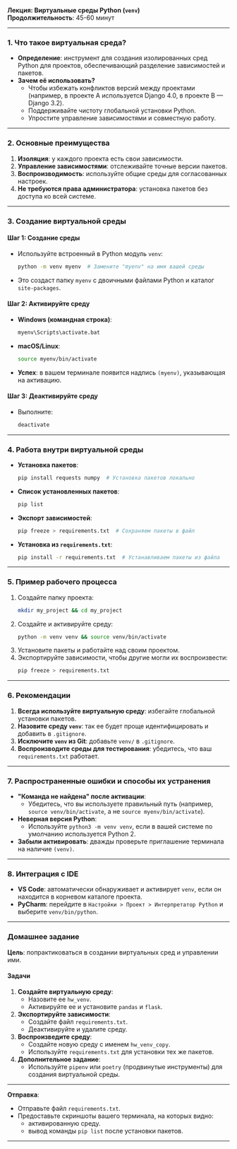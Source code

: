 **Лекция: Виртуальные среды Python (`venv`)**  
**Продолжительность**: 45-60 минут  

---

### **1. Что такое виртуальная среда?**  
- **Определение**: инструмент для создания изолированных сред Python для проектов, обеспечивающий разделение зависимостей и пакетов.  
- **Зачем её использовать?**  
  - Чтобы избежать конфликтов версий между проектами (например, в проекте A используется Django 4.0, в проекте B — Django 3.2).  
  - Поддерживайте чистоту глобальной установки Python.  
  - Упростите управление зависимостями и совместную работу.  

---

### **2. Основные преимущества**  
1. **Изоляция**: у каждого проекта есть свои зависимости.  
2. **Управление зависимостями**: отслеживайте точные версии пакетов.  
3. **Воспроизводимость**: используйте общие среды для согласованных настроек.  
4. **Не требуются права администратора**: установка пакетов без доступа ко всей системе.  

---

### **3. Создание виртуальной среды**  
#### **Шаг 1: Создание среды**  
- Используйте встроенный в Python модуль `venv`:  
  ```bash
  python -m venv myenv  # Замените "myenv" на имя вашей среды
  ```  
- Это создаст папку `myenv` с двоичными файлами Python и каталог `site-packages`.   

#### **Шаг 2: Активируйте среду**  
- **Windows (командная строка)**:  
  ```bash
  myenv\Scripts\activate.bat
  ```  
- **macOS/Linux**:  
  ```bash
  source myenv/bin/activate
  ```  
- **Успех**: в вашем терминале появится надпись `(myenv)`, указывающая на активацию.  

#### **Шаг 3: Деактивируйте среду**  
- Выполните:  
  ```bash
  deactivate
  ```  

---

### **4. Работа внутри виртуальной среды**  
- **Установка пакетов**:  
  ```bash
  pip install requests numpy  # Установка пакетов локально
  ```  
- **Список установленных пакетов**:  
  ```bash
  pip list
  ```  
- **Экспорт зависимостей**:  
  ```bash
  pip freeze > requirements.txt  # Сохраняем пакеты в файл
  ```  
- **Установка из `requirements.txt`**:  
  ```bash
  pip install -r requirements.txt  # Устанавливаем пакеты из файла
  ```  

---

### **5. Пример рабочего процесса**  
1. Создайте папку проекта:  
   ```bash
   mkdir my_project && cd my_project
   ```  
2. Создайте и активируйте среду:  
   ```bash
   python -m venv venv && source venv/bin/activate
   ```  
3. Установите пакеты и работайте над своим проектом.  
4. Экспортируйте зависимости, чтобы другие могли их воспроизвести:  
   ```bash
   pip freeze > requirements.txt
   ```  

---

### **6. Рекомендации**  
1. **Всегда используйте виртуальную среду**: избегайте глобальной установки пакетов.  
2. **Назовите среду `venv`**: так ее будет проще идентифицировать и добавить в `.gitignore`.  
3. **Исключите `venv` из Git**: добавьте `venv/` в `.gitignore`.  
4. **Воспроизводите среды для тестирования**: убедитесь, что ваш `requirements.txt` работает.  

---

### **7. Распространенные ошибки и способы их устранения**  
- **"Команда не найдена" после активации**:  
  - Убедитесь, что вы используете правильный путь (например, `source venv/bin/activate`, а не `source myenv/bin/activate`).  
- **Неверная версия Python**:  
  - Используйте `python3 -m venv venv`, если в вашей системе по умолчанию используется Python 2.  
- **Забыли активировать**: дважды проверьте приглашение терминала на наличие `(venv)`.  

---

### **8. Интеграция с IDE**  
- **VS Code**: автоматически обнаруживает и активирует `venv`, если он находится в корневом каталоге проекта.  
- **PyCharm**: перейдите в `Настройки > Проект > Интерпретатор Python` и выберите `venv/bin/python`.  

---

### **Домашнее задание**  
**Цель**: попрактиковаться в создании виртуальных сред и управлении ими.  

#### **Задачи**  
1. **Создайте виртуальную среду**:  
   - Назовите ее `hw_venv`.  
   - Активируйте ее и установите `pandas` и `flask`.  
2. **Экспортируйте зависимости**:  
   - Создайте файл `requirements.txt`.  
   - Деактивируйте и удалите среду.  
3. **Воспроизведите среду**:  
   - Создайте новую среду с именем `hw_venv_copy`.  
   - Используйте `requirements.txt` для установки тех же пакетов.  
4. **Дополнительное задание**:  
   - Используйте `pipenv` или `poetry` (продвинутые инструменты) для создания виртуальной среды.  

---

**Отправка**:  
- Отправьте файл `requirements.txt`.  
- Предоставьте скриншоты вашего терминала, на которых видно:  
  - активированную среду.  
  - вывод команды `pip list` после установки пакетов.  

--- 
